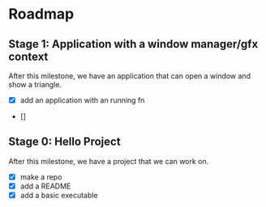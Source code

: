 # Roadmap

## Stage 1: Application with a window manager/gfx context

After this milestone, we have an application that can open a window and show a triangle.

- [x] add an application with an running fn
- [] 

## Stage 0: Hello Project

After this milestone, we have a project that we can work on.

- [x] make a repo
- [x] add a README
- [x] add a basic executable

